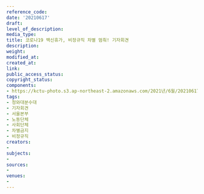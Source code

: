 ```yaml
---
reference_code: 
date: '20210617'
draft: 
level_of_description: 
media_type: 
title: 코로나19 백신휴가, 비정규직 차별 멈춰! 기자회견
description: 
weight: 
modified_at: 
created_at: 
link: 
public_access_status: 
copyright_status: 
components:
- https://kctu-photo.s3.ap-northeast-2.amazonaws.com/2021년/6월/20210617-코로나19+백신휴가,+비정규직+차별+멈춰!+기자회견_청와대분수대_기자회견_서울본부_노동단체_사회단체_차별금지_비정규직/_1D20322.jpg
tags:
- 청와대분수대
- 기자회견
- 서울본부
- 노동단체
- 사회단체
- 차별금지
- 비정규직
creators:
- 
subjects:
- 
sources:
- 
venues:
- 
---
```

